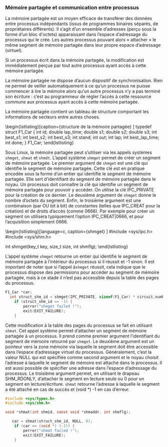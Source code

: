 ### Mémoire partagée et communication entre processus

La mémoire partagée est un moyen efficace de transférer des données entre processus
indépendants (issus de programmes binaires séparés, de propriétaires différents). Il s’agit
d’un ensemble d’adresses (perçu sous la forme d’un bloc d'octets) apparaissant dans
l’espace d’adressage du processus qui le crée. Les autres processus pouvant alors
« attacher » le même segment de mémoire partagée dans leur propre espace d’adressage
(virtuel).

Si un processus écrit dans la mémoire partagée, la modification est immédiatement perçue
par tout autre processus ayant accès à cette mémoire partagée.

La mémoire partagée ne dispose d’aucun dispositif de synchronisation. Rien ne permet de
veiller automatiquement à ce qu’un processus ne puisse commencer à lire la mémoire alors
qu’un autre processus n’y a pas terminé son écriture : c’est au programmeur de régler
l’accès à cette ressource commune aux processus ayant accès à cette mémoire partagée.

La mémoire partagée contient un tableau de structure comportant les informations de secteurs entre autres choses.

\begin{lstlisting}[caption={structure de la mémoire partagée} ]
typedef struct F1_Car {
    int id;
    double lap_time;
    double s1;
    double s2;
    double s3;
    int best_s1;
    int best_s2;
    int best_s3;
    int stand;
    int out;
    int lap;
    int best_lap_time;
    int done;
} F1_Car;
\end{lstlisting}

Sous Linux, la mémoire partagée peut s’utiliser via les appels systèmes `shmget`, `shmat` et `shmdt`. 
L’appel système `shmget` permet de créer un segment de mémoire partagée. Le premier argument de `shmget` est une clé 
qui identifie le segment de mémoire partagée. Cette clé est en pratique encodée sous la forme d’un entier qui 
identifie le segment de mémoire partagée. Elle sert d’identifiant du segment de mémoire partagée dans le noyau. 
Un processus doit connaître la clé qui identifie un segment de mémoire partagée pour pouvoir y accéder. 
On utilise la clé IPC_PRIVATE pour la création de ce dernier. Le deuxième argument de `shmget` donne le nombre d’octets 
du segment. Enfin, le troisième argument est une combinaison (par OU bit à bit) de constantes 
(telles que IPC_CREAT pour la création) et de droits d’accès (comme 0666). Par exemple pour créer un segment on utilisera 
typiquement l’option IPC_CREAT|0666, et pour l’acquisition simplement 0666.


\begin{lstlisting}[language=c, caption={shmget} ]
#include <sys/ipc.h>
#include <sys/shm.h>

int shmget(key_t key, size_t size, int shmflg);
\end{lstlisting}


L’appel système `shmget` retourne un entier qui identifie le segment de mémoire partagée à l’intérieur du processus 
si il réussit et -1 sinon. Il est important de noter que si l’appel à`shmget` réussit, cela indique que le processus 
dispose des permissions pour accéder au segment de mémoire partagée, mais à ce stade il n’est pas accessible depuis la table 
des pages du processus. 


```c
F1_Car *car;
  int struct_shm_id = shmget(IPC_PRIVATE, sizeof(F1_Car) * circuit.number_of_cars, 0600 | IPC_CREAT);
    if (struct_shm_id == -1) {
        perror("shmget failed !");
        exit(EXIT_FAILURE);
    }
```


Cette modification à la table des pages du processus se fait en utilisant `shmat`. Cet appel 
système permet d’attacher un segment de mémoire partagée à un processus. Il prend comme premier argument l’identifiant 
du segment de mémoire retourné par `shmget`. Le deuxième argument est un pointeur vers la zone mémoire via laquelle le segment 
doit être accessible dans l’espace d’adressage virtuel du processus. Généralement, c’est la valeur NULL qui est spécifiée 
comme second argument et le noyau choisit l’adresse à laquelle le segment de mémoire est attaché dans le processus. 
Il est aussi possible de spécifier une adresse dans l’espace d’adressage du processus. Le troisième argument permet, 
en utilisant le drapeau SHM_RDONLY, d’attacher le segment en lecture seule ou 0 pour un segment en lecture/écriture. 
`shmat` retourne l’adresse à laquelle le segment a été attaché en cas de succès et (void *) -1 en cas d’erreur.


```c
#include <sys/types.h>
#include <sys/shm.h>

void *shmat(int shmid, const void *shmaddr, int shmflg);
```
```c
   car = shmat(struct_shm_id, NULL, 0);
    if (car == (void *) (-1)) {
        perror("shmat failed !");
        exit(EXIT_FAILURE);
    }
``` 
